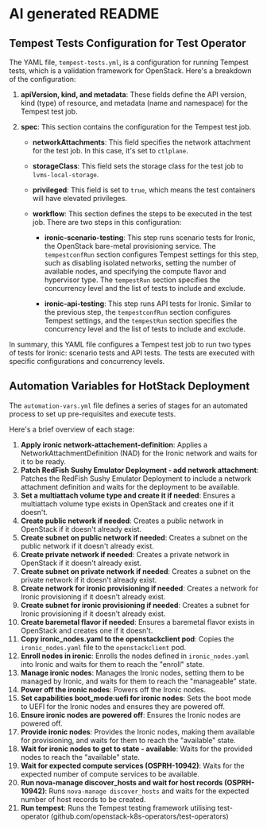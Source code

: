 <!--
// Assisted by watsonx Code Assistant
// Code generated by WCA@IBM in this programming language is not approved for use in IBM product development.
-->
# AI generated README

## Tempest Tests Configuration for Test Operator

The YAML file, `tempest-tests.yml`, is a configuration for running Tempest tests, which is a validation framework for OpenStack. Here's a breakdown of the configuration:

1. **apiVersion, kind, and metadata**: These fields define the API version, kind (type) of resource, and metadata (name and namespace) for the Tempest test job.

2. **spec**: This section contains the configuration for the Tempest test job.

   - **networkAttachments**: This field specifies the network attachment for the test job. In this case, it's set to `ctlplane`.

   - **storageClass**: This field sets the storage class for the test job to `lvms-local-storage`.

   - **privileged**: This field is set to `true`, which means the test containers will have elevated privileges.

   - **workflow**: This section defines the steps to be executed in the test job. There are two steps in this configuration:

     - **ironic-scenario-testing**: This step runs scenario tests for Ironic, the OpenStack bare-metal provisioning service. The `tempestconfRun` section configures Tempest settings for this step, such as disabling isolated networks, setting the number of available nodes, and specifying the compute flavor and hypervisor type. The `tempestRun` section specifies the concurrency level and the list of tests to include and exclude.

     - **ironic-api-testing**: This step runs API tests for Ironic. Similar to the previous step, the `tempestconfRun` section configures Tempest settings, and the `tempestRun` section specifies the concurrency level and the list of tests to include and exclude.

In summary, this YAML file configures a Tempest test job to run two types of tests for Ironic: scenario tests and API tests. The tests are executed with specific configurations and concurrency levels.

## Automation Variables for HotStack Deployment

The `automation-vars.yml` file defines a series of stages for an automated process to set up pre-requisites and execute tests.

Here's a brief overview of each stage:

1. **Apply ironic network-attachement-definition**: Applies a NetworkAttachmentDefinition (NAD) for the Ironic network and waits for it to be ready.
2. **Patch RedFish Sushy Emulator Deployment - add network attachment**: Patches the RedFish Sushy Emulator Deployment to include a network attachment definition and waits for the deployment to be available.
3. **Set a multiattach volume type and create it if needed**: Ensures a multiattach volume type exists in OpenStack and creates one if it doesn't.
4. **Create public network if needed**: Creates a public network in OpenStack if it doesn't already exist.
5. **Create subnet on public network if needed**: Creates a subnet on the public network if it doesn't already exist.
6. **Create private network if needed**: Creates a private network in OpenStack if it doesn't already exist.
7. **Create subnet on private network if needed**: Creates a subnet on the private network if it doesn't already exist.
8. **Create network for ironic provisioning if needed**: Creates a network for Ironic provisioning if it doesn't already exist.
9. **Create subnet for ironic provisioning if needed**: Creates a subnet for Ironic provisioning if it doesn't already exist.
10. **Create baremetal flavor if needed**: Ensures a baremetal flavor exists in OpenStack and creates one if it doesn't.
11. **Copy ironic_nodes.yaml to the openstackclient pod**: Copies the `ironic_nodes.yaml` file to the `openstackclient` pod.
12. **Enroll nodes in ironic**: Enrolls the nodes defined in `ironic_nodes.yaml` into Ironic and waits for them to reach the "enroll" state.
13. **Manage ironic nodes**: Manages the Ironic nodes, setting them to be managed by Ironic, and waits for them to reach the "manageable" state.
14. **Power off the ironic nodes**: Powers off the Ironic nodes.
15. **Set capabilities boot_mode:uefi for ironic nodes**: Sets the boot mode to UEFI for the Ironic nodes and ensures they are powered off.
16. **Ensure ironic nodes are powered off**: Ensures the Ironic nodes are powered off.
17. **Provide ironic nodes**: Provides the Ironic nodes, making them available for provisioning, and waits for them to reach the "available" state.
18. **Wait for ironic nodes to get to state - available**: Waits for the provided nodes to reach the "available" state.
19. **Wait for expected compute services (OSPRH-10942)**: Waits for the expected number of compute services to be available.
20. **Run nova-manage discover_hosts and wait for host records (OSPRH-10942)**: Runs `nova-manage discover_hosts` and waits for the expected number of host records to be created.
21. **Run tempest**: Runs the Tempest testing framework utilising test-operator (github.com/openstack-k8s-operators/test-operators)
